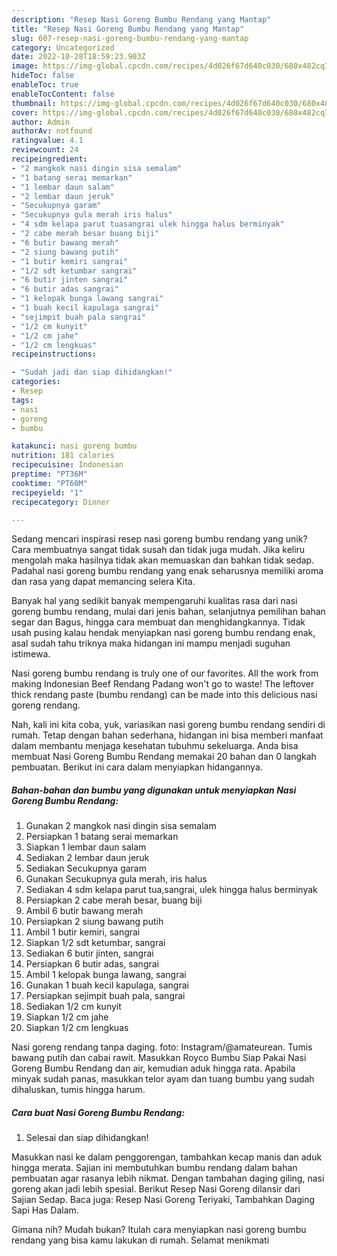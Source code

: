 ```yaml
---
description: "Resep Nasi Goreng Bumbu Rendang yang Mantap"
title: "Resep Nasi Goreng Bumbu Rendang yang Mantap"
slug: 607-resep-nasi-goreng-bumbu-rendang-yang-mantap
category: Uncategorized
date: 2022-10-28T18:59:23.903Z
image: https://img-global.cpcdn.com/recipes/4d026f67d640c030/680x482cq70/nasi-goreng-bumbu-rendang-foto-resep-utama.jpg
hideToc: false
enableToc: true
enableTocContent: false
thumbnail: https://img-global.cpcdn.com/recipes/4d026f67d640c030/680x482cq70/nasi-goreng-bumbu-rendang-foto-resep-utama.jpg
cover: https://img-global.cpcdn.com/recipes/4d026f67d640c030/680x482cq70/nasi-goreng-bumbu-rendang-foto-resep-utama.jpg
author: Admin
authorAv: notfound
ratingvalue: 4.1
reviewcount: 24
recipeingredient:
- "2 mangkok nasi dingin sisa semalam"
- "1 batang serai memarkan"
- "1 lembar daun salam"
- "2 lembar daun jeruk"
- "Secukupnya garam"
- "Secukupnya gula merah iris halus"
- "4 sdm kelapa parut tuasangrai ulek hingga halus berminyak"
- "2 cabe merah besar buang biji"
- "6 butir bawang merah"
- "2 siung bawang putih"
- "1 butir kemiri sangrai"
- "1/2 sdt ketumbar sangrai"
- "6 butir jinten sangrai"
- "6 butir adas sangrai"
- "1 kelopak bunga lawang sangrai"
- "1 buah kecil kapulaga sangrai"
- "sejimpit buah pala sangrai"
- "1/2 cm kunyit"
- "1/2 cm jahe"
- "1/2 cm lengkuas"
recipeinstructions:

- "Sudah jadi dan siap dihidangkan!"
categories:
- Resep
tags:
- nasi
- goreng
- bumbu

katakunci: nasi goreng bumbu 
nutrition: 181 calories
recipecuisine: Indonesian
preptime: "PT36M"
cooktime: "PT60M"
recipeyield: "1"
recipecategory: Dinner

---
```





Sedang mencari inspirasi resep nasi goreng bumbu rendang yang unik? Cara membuatnya sangat tidak susah dan tidak juga mudah. Jika keliru mengolah maka hasilnya tidak akan memuaskan dan bahkan tidak sedap. Padahal nasi goreng bumbu rendang yang enak seharusnya memiliki aroma dan rasa yang dapat memancing selera Kita.





Banyak hal yang sedikit banyak mempengaruhi kualitas rasa dari nasi goreng bumbu rendang, mulai dari jenis bahan, selanjutnya pemilihan bahan segar dan Bagus, hingga cara membuat dan menghidangkannya. Tidak usah pusing kalau hendak menyiapkan nasi goreng bumbu rendang enak,      asal sudah tahu triknya maka hidangan ini mampu menjadi suguhan istimewa.














Nasi goreng bumbu rendang is truly one of our favorites. All the work from making Indonesian Beef Rendang Padang won&#39;t go to waste! The leftover thick rendang paste (bumbu rendang) can be made into this delicious nasi goreng rendang.






Nah, kali ini kita coba, yuk, variasikan nasi goreng bumbu rendang sendiri di rumah. Tetap dengan bahan sederhana, hidangan ini bisa memberi manfaat dalam membantu menjaga kesehatan tubuhmu sekeluarga. Anda bisa membuat Nasi Goreng Bumbu Rendang memakai 20 bahan dan 0 langkah pembuatan. Berikut ini cara dalam menyiapkan hidangannya.

<!--inarticleads1-->

##### Bahan-bahan dan bumbu yang digunakan untuk menyiapkan Nasi Goreng Bumbu Rendang:

1. Gunakan 2 mangkok nasi dingin sisa semalam
1. Persiapkan 1 batang serai memarkan
1. Siapkan 1 lembar daun salam
1. Sediakan 2 lembar daun jeruk
1. Sediakan Secukupnya garam
1. Gunakan Secukupnya gula merah, iris halus
1. Sediakan 4 sdm kelapa parut tua,sangrai, ulek hingga halus berminyak
1. Persiapkan 2 cabe merah besar, buang biji
1. Ambil 6 butir bawang merah
1. Persiapkan 2 siung bawang putih
1. Ambil 1 butir kemiri, sangrai
1. Siapkan 1/2 sdt ketumbar, sangrai
1. Sediakan 6 butir jinten, sangrai
1. Persiapkan 6 butir adas, sangrai
1. Ambil 1 kelopak bunga lawang, sangrai
1. Gunakan 1 buah kecil kapulaga, sangrai
1. Persiapkan sejimpit buah pala, sangrai
1. Sediakan 1/2 cm kunyit
1. Siapkan 1/2 cm jahe
1. Siapkan 1/2 cm lengkuas


Nasi goreng rendang tanpa daging. foto: Instagram/@amateurean. Tumis bawang putih dan cabai rawit. Masukkan Royco Bumbu Siap Pakai Nasi Goreng Bumbu Rendang dan air, kemudian aduk hingga rata. Apabila minyak sudah panas, masukkan telor ayam dan tuang bumbu yang sudah dihaluskan, tumis hingga harum. 

<!--inarticleads2-->

##### Cara buat Nasi Goreng Bumbu Rendang:


1. Selesai dan siap dihidangkan!

Masukkan nasi ke dalam penggorengan, tambahkan kecap manis dan aduk hingga merata. Sajian ini membutuhkan bumbu rendang dalam bahan pembuatan agar rasanya lebih nikmat. Dengan tambahan daging giling, nasi goreng akan jadi lebih spesial. Berikut Resep Nasi Goreng dilansir dari Sajian Sedap. Baca juga: Resep Nasi Goreng Teriyaki, Tambahkan Daging Sapi Has Dalam. 

Gimana nih? Mudah bukan? Itulah cara menyiapkan nasi goreng bumbu rendang yang bisa kamu lakukan di rumah. Selamat menikmati
